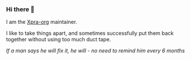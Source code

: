 ### Hi there 👋

I am the [Xpra-org](https://github.com/Xpra-org) maintainer.

I like to take things apart, and sometimes successfully put them back together without using too much duct tape.

_If a man says he will fix it, he will - no need to remind him every 6 months_
